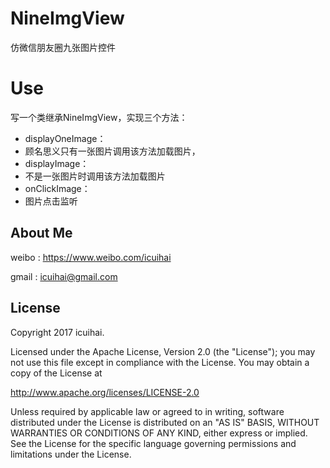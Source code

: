 # NineImgView
仿微信朋友圈九张图片控件
# Use
写一个类继承NineImgView，实现三个方法：
* displayOneImage：
* 顾名思义只有一张图片调用该方法加载图片，
* displayImage：
* 不是一张图片时调用该方法加载图片
* onClickImage：
* 图片点击监听

## About Me
weibo : <https://www.weibo.com/icuihai>

gmail  : icuihai@gmail.com
## License
Copyright 2017 icuihai.

Licensed under the Apache License, Version 2.0 (the "License");
you may not use this file except in compliance with the License.
You may obtain a copy of the License at

   http://www.apache.org/licenses/LICENSE-2.0

Unless required by applicable law or agreed to in writing, software
distributed under the License is distributed on an "AS IS" BASIS,
WITHOUT WARRANTIES OR CONDITIONS OF ANY KIND, either express or implied.
See the License for the specific language governing permissions and
limitations under the License.

